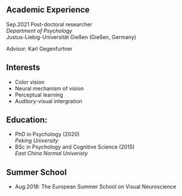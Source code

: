 Academic Experience
-------------
Sep.2021                    Post-doctoral researcher  
*Department of Psychology*  
Justus-Liebig-Universität Gießen (Gießen, Germany)
 
Advisor: Karl Gegenfurtner


Interests
-------------
- Color vision
- Neural mechanism of vision
- Perceptual learning
- Auditory-visual intergration



Education:
-------------
  - PhD in Psychology (2020)  
    *Peking University*  
  - BSc in Psychology and Cognitive Science (2015)  
    *East China Normal Univeristy*
  
  
  
Summer School
-------------
- Aug.2018: The European Summer School on Visual Neuroscience
